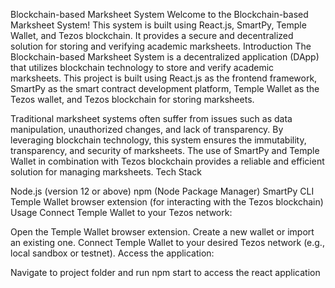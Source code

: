 Blockchain-based Marksheet System
Welcome to the Blockchain-based Marksheet System! This system is built using React.js, SmartPy, Temple Wallet, and Tezos blockchain. It provides a secure and decentralized solution for storing and verifying academic marksheets. 
Introduction
The Blockchain-based Marksheet System is a decentralized application (DApp) that utilizes blockchain technology to store and verify academic marksheets. This project is built using React.js as the frontend framework, SmartPy as the smart contract development platform, Temple Wallet as the Tezos wallet, and Tezos blockchain for storing marksheets.

Traditional marksheet systems often suffer from issues such as data manipulation, unauthorized changes, and lack of transparency. By leveraging blockchain technology, this system ensures the immutability, transparency, and security of marksheets. The use of SmartPy and Temple Wallet in combination with Tezos blockchain provides a reliable and efficient solution for managing marksheets.
Tech Stack

Node.js (version 12 or above)
npm (Node Package Manager)
SmartPy CLI
Temple Wallet browser extension (for interacting with the Tezos blockchain)
Usage
Connect Temple Wallet to your Tezos network:

Open the Temple Wallet browser extension.
Create a new wallet or import an existing one.
Connect Temple Wallet to your desired Tezos network (e.g., local sandbox or testnet).
Access the application:

Navigate to project folder and run npm start to access the react application
